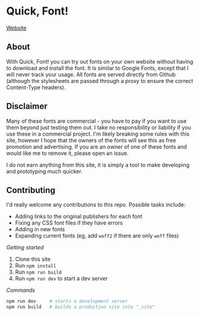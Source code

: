 # Quick, Font!

[Website](https://quickfont.xyz/)

## About

With Quick, Font! you can try out fonts on your own website without having to download and install the
font. It is similar to Google Fonts, except that I will never track your usage. All fonts
are served directly from Github (although the stylesheets are passed through a proxy to
ensure the correct Content-Type headers).

## Disclaimer

Many of these fonts are commercial - you have to pay if you want to use them beyond just
testing them out. I take no responsibility or liability if you use these in a commercial
project. I'm likely breaking some rules with this site, however I hope that the owners of
the fonts will see this as free promotion and advertising. If you are an owner of one of
these fonts and would like me to remove it, please open an issue.
  
I do not earn anything from this site, it is simply a tool to make developing and
prototyping much quicker.

## Contributing

I'd really welcome any contributions to this repo. Possible tasks include:

- Adding links to the original publishers for each font
- Fixing any CSS font files if they have errors
- Adding in new fonts
- Expanding current fonts (eg, add `woff2` if there are only `woff` files)

_Getting started_

1. Clone this site
2. Run `npm install`
3. Run `npm run build`
4. Run `npm run dev` to start a dev server

_Commands_

```bash
npm run dev     # starts a development server
npm run build   # builds a production site into "_site"
```
